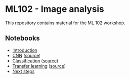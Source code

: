 # ML102 - Image analysis

This repository contains material for the ML 102 workshop.


## Notebooks

- [Introduction](notebooks/01_introduction.ipynb)
- [CNN](notebooks/02_cnn.ipynb) ([source](https://www.tensorflow.org/tutorials/images/cnn))
- [Classification](notebooks/03_classification.ipynb) ([source](https://www.tensorflow.org/tutorials/images/classification))
- [Transfer learning](notebooks/04_transfer_learning.ipynb) ([source](https://www.tensorflow.org/tutorials/images/transfer_learning))
- [Next steps](notebooks/05_next_steps.ipynb)
